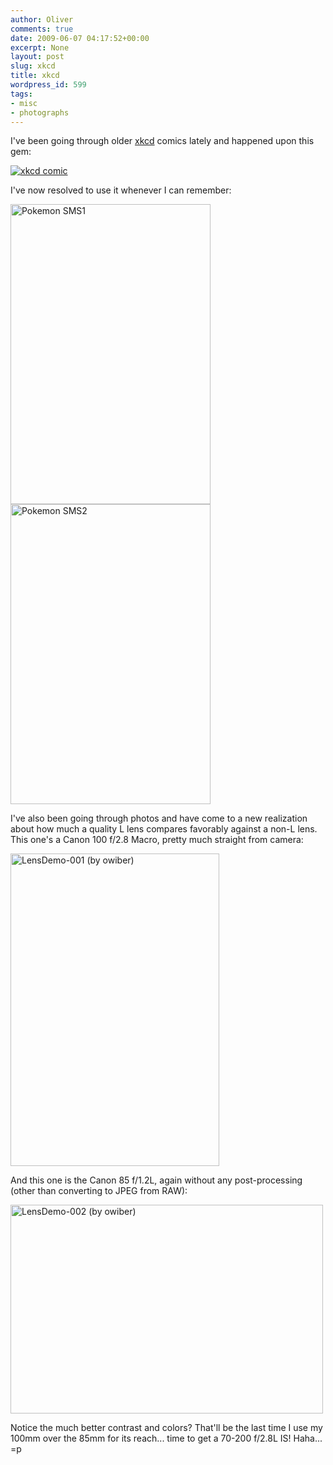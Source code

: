 ```yaml
---
author: Oliver
comments: true
date: 2009-06-07 04:17:52+00:00
excerpt: None
layout: post
slug: xkcd
title: xkcd
wordpress_id: 599
tags:
- misc
- photographs
---
```


I've been going through older <a href="http://www.xkcd.com">xkcd</a> comics lately and happened upon this gem:

<a href="http://xkcd.com/178/"><img src="http://imgs.xkcd.com/comics/not_really_into_pokemon.png" alt="xkcd comic"></a>

I've now resolved to use it whenever I can remember:

<img src="http://www.oliverweb.com/wp-content/uploads/2009/06/photo2.jpg" alt="Pokemon SMS1" title="Pokemon SMS1" width="320" height="480" class="alignnone size-full wp-image-600" />

<img src="http://www.oliverweb.com/wp-content/uploads/2009/06/photo.jpg" alt="Pokemon SMS2" title="Pokemon SMS2" width="320" height="480" class="alignnone size-full wp-image-601" />

I've also been going through photos and have come to a new realization about how much a quality L lens compares favorably against a non-L lens.  This one's a Canon 100 f/2.8 Macro, pretty much straight from camera:

<a href="http://www.flickr.com/photos/owiber/3601892329/" title="LensDemo-001 (by owiber)"><img src="https://farm4.static.flickr.com/3634/3601892329_5de1eec750.jpg" title="LensDemo-001 (by owiber)" alt="LensDemo-001 (by owiber)" width="334" height="500" /></a>

And this one is the Canon 85 f/1.2L, again without any post-processing (other than converting to JPEG from RAW):

<a href="http://www.flickr.com/photos/owiber/3601892443/" title="LensDemo-002 (by owiber)"><img src="https://farm3.static.flickr.com/2455/3601892443_ca11318a3d.jpg" title="LensDemo-002 (by owiber)" alt="LensDemo-002 (by owiber)" width="500" height="334" /></a>

Notice the much better contrast and colors?  That'll be the last time I use my 100mm over the 85mm for its reach... time to get a 70-200 f/2.8L IS!  Haha... =p